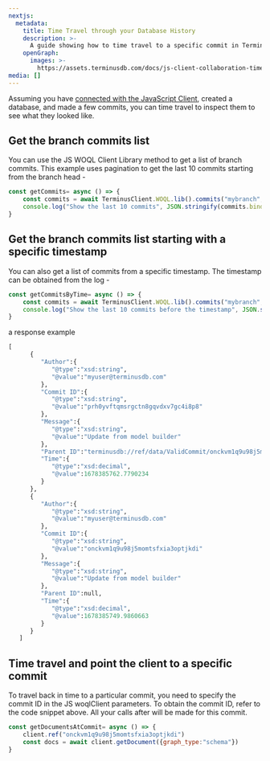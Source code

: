 ```yaml
---
nextjs:
  metadata:
    title: Time Travel through your Database History
    description: >-
      A guide showing how to time travel to a specific commit in TerminusDB
    openGraph:
      images: >-
        https://assets.terminusdb.com/docs/js-client-collaboration-time-travel.png
media: []
---
```


Assuming you have [connected with the JavaScript Client](/docs/connect-with-the-javascript-client/), created a database, and made a few commits, you can time travel to inspect them to see what they looked like.

## Get the branch commits list

You can use the JS WOQL Client Library method to get a list of branch commits. This example uses pagination to get the last 10 commits starting from the branch head -

```javascript
const getCommits= async () => {
    const commits = await TerminusClient.WOQL.lib().commits("mybranch", 10 ,0);
    console.log("Show the last 10 commits", JSON.stringify(commits.bindings,null,4))
}
```

## Get the branch commits list starting with a specific timestamp

You can also get a list of commits from a specific timestamp. The timestamp can be obtained from the log -

```javascript
const getCommitsByTime= async () => {
    const commits = await TerminusClient.WOQL.lib().commits("mybranch", 10 ,0, 1678385999.7790234);
    console.log("Show the last 10 commits before the timestamp", JSON.stringify(commits.bindings,null,4))
}
```

a response example

```python
[
      {
         "Author":{
            "@type":"xsd:string",
            "@value":"myuser@terminusdb.com"
         },
         "Commit ID":{
            "@type":"xsd:string",
            "@value":"prh0yvftqmsrgctn8gqvdxv7gc4i8p8"
         },
         "Message":{
            "@type":"xsd:string",
            "@value":"Update from model builder"
         },
         "Parent ID":"terminusdb://ref/data/ValidCommit/onckvm1q9u98j5momtsfxia3optjkdi",
         "Time":{
            "@type":"xsd:decimal",
            "@value":1678385762.7790234
         }
      },
      {
         "Author":{
            "@type":"xsd:string",
            "@value":"myuser@terminusdb.com"
         },
         "Commit ID":{
            "@type":"xsd:string",
            "@value":"onckvm1q9u98j5momtsfxia3optjkdi"
         },
         "Message":{
            "@type":"xsd:string",
            "@value":"Update from model builder"
         },
         "Parent ID":null,
         "Time":{
            "@type":"xsd:decimal",
            "@value":1678385749.9860663
         }
      }
   ]
```

## Time travel and point the client to a specific commit

To travel back in time to a particular commit, you need to specify the commit ID in the JS woqlClient parameters. To obtain the commit ID, refer to the code snippet above. All your calls after will be made for this commit.

```javascript
const getDocumentsAtCommit= async () => {
    client.ref("onckvm1q9u98j5momtsfxia3optjkdi")
    const docs = await client.getDocument({graph_type:"schema"})
}
```
